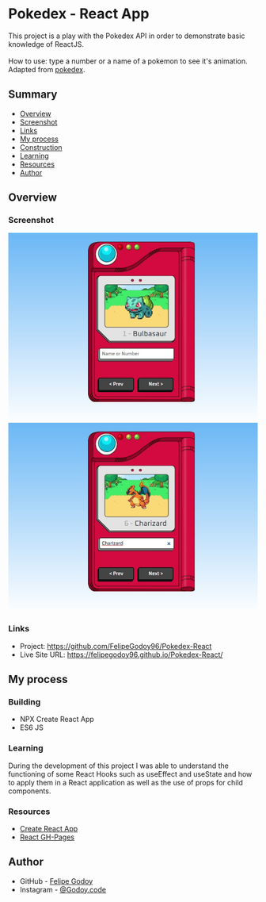 # Pokedex - React App


This project is a play with the Pokedex API in order to demonstrate basic knowledge of ReactJS.
<br>
<br>
How to use: type a number or a name of a pokemon to see it's animation.
<br>
Adapted from [pokedex](https://github.com/manualdodev/pokedex).


## Summary


- [Overview](#overview)
- [Screenshot](#screenshot)
- [Links](#links)
- [My process](#my-process)
- [Construction](#construction)
- [Learning](#learning)
- [Resources](#resources)
- [Author](#author)


## Overview


### Screenshot


![](./screenshot.jpg)
![](./screenshot2.jpg)


### Links


- Project: https://github.com/FelipeGodoy96/Pokedex-React
- Live Site URL: https://felipegodoy96.github.io/Pokedex-React/


## My process


### Building


- NPX Create React App
- ES6 JS


### Learning


During the development of this project I was able to understand the functioning of some React Hooks such as useEffect and useState and how to apply them in a React application as well as the use of props for child components.




### Resources


- [Create React App](https://github.com/facebook/create-react-app)
- [React GH-Pages](https://github.com/gitname/react-gh-pages)


## Author


- GitHub - [Felipe Godoy](https://github.com/FelipeGodoy96)
- Instagram - [@Godoy.code](https://www.instagram.com/godoy.code/)
